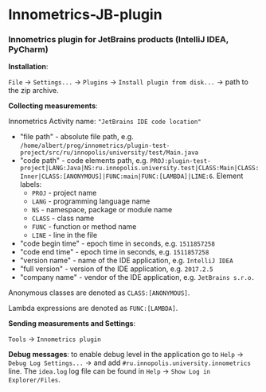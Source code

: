 # Innometrics-JB-plugin

### Innometrics plugin for JetBrains products (IntelliJ IDEA, PyCharm)

**Installation**: 

`File` -> `Settings...` -> `Plugins` -> `Install plugin from disk...` -> path to the zip archive.


**Collecting measurements**:

Innometrics Activity name: `"JetBrains IDE code location"`

- "file path" - absolute file path, e.g. `/home/albert/prog/innometrics/plugin-test-project/src/ru/innopolis/university/test/Main.java`
- "code path" - code elements path, e.g. `PROJ:plugin-test-project|LANG:Java|NS:ru.innopolis.university.test|CLASS:Main|CLASS:Inner|CLASS:[ANONYMOUS]|FUNC:main|FUNC:[LAMBDA]|LINE:6`. Element labels: 
    - `PROJ` - project name
    - `LANG` - programming language name
    - `NS` - namespace, package or module name
    - `CLASS` - class name
    - `FUNC` - function or method name
    - `LINE` - line in the file
- "code begin time" - epoch time in seconds, e.g. `1511857258`
- "code end time" - epoch time in seconds, e.g. `1511857258`
- "version name" - name of the IDE application, e.g. `IntelliJ IDEA`
- "full version" - version of the IDE application, e.g. `2017.2.5`
- "company name" - vendor of the IDE application, e.g. `JetBrains s.r.o.`

Anonymous classes are denoted as `CLASS:[ANONYMOUS]`.

Lambda expressions are denoted as `FUNC:[LAMBDA]`.

**Sending measurements and Settings**:

`Tools` -> `Innometrics plugin`

**Debug messages**:
to enable debug level in the application go to `Help` -> `Debug Log Settings...` -> and add `#ru.innopolis.university.innometrics` line. The `idea.log` log file can be found in `Help` -> `Show Log in Explorer/Files`.
 